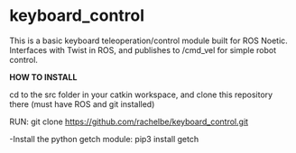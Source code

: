 # keyboard_control

This is a basic keyboard teleoperation/control module built for ROS Noetic. Interfaces with Twist in ROS, and publishes to /cmd_vel for simple robot control.

**HOW TO INSTALL**

cd to the src folder in your catkin workspace, and clone this repository there (must have ROS and git installed)

RUN: git clone https://github.com/rachelbe/keyboard_control.git

-Install the python getch module: pip3 install getch

